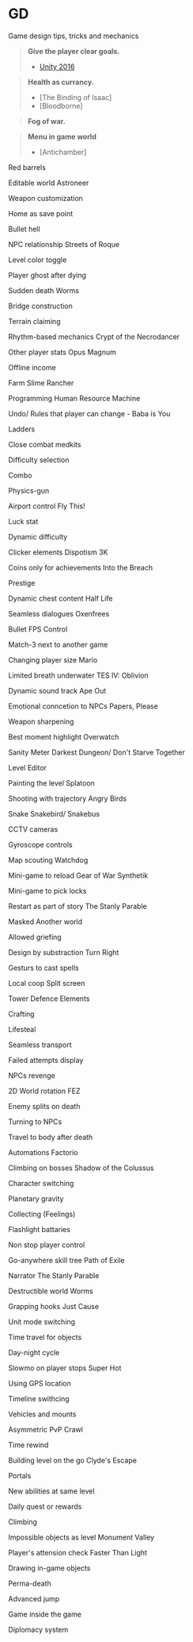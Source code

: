 # GD
Game design tips, tricks and mechanics

> ****Give the player clear goals.****
> - [Unity 2016](https://www.youtube.com/watch?v=aC3c_pcWwIQ&ab_channel=Unity)

> ****Health as currancy.**** 
> - [The Binding of Isaac] 
> - [Bloodborne]

> ****Fog of war.****

> ****Menu in game world****
> - [Antichamber]

Red barrels

Editable world Astroneer

Weapon customization

Home as save point

Bullet hell

NPC relationship Streets of Roque

Level color toggle

Player ghost after dying

Sudden death Worms

Bridge construction

Terrain claiming

Rhythm-based mechanics Crypt of the Necrodancer

Other player stats Opus Magnum

Offline income

Farm Slime Rancher

Programming Human Resource Machine

Undo/ Rules that player can change - Baba is You

Ladders

Close combat medkits

Difficulty selection

Combo

Physics-gun

Airport control Fly This!

Luck stat

Dynamic difficulty

Clicker elements Dispotism 3K

Coins only for achievements Into the Breach

Prestige

Dynamic chest content Half Life

Seamless dialogues Oxenfrees

Bullet FPS Control

Match-3 next to another game

Changing player size Mario

Limited breath underwater TES IV: Oblivion

Dynamic sound track Ape Out

Emotional conncetion to NPCs Papers, Please

Weapon sharpening

Best moment highlight Overwatch

Sanity Meter Darkest Dungeon/ Don't Starve Together

Level Editor

Painting the level Splatoon

Shooting with trajectory Angry Birds

Snake Snakebird/ Snakebus

CCTV cameras

Gyroscope controls

Map scouting Watchdog

Mini-game to reload Gear of War Synthetik

Mini-game to pick locks

Restart as part of story The Stanly Parable

Masked Another world

Allowed griefing

Design by substraction Turn Right

Gesturs to cast spells

Local coop Split screen

Tower Defence Elements

Crafting

Lifesteal

Seamless transport

Failed attempts display 

NPCs revenge

2D World rotation FEZ

Enemy splits on death

Turning to NPCs

Travel to body after death

Automations Factorio

Climbing on bosses Shadow of the Colussus

Character switching

Planetary gravity

Collecting (Feelings)

Flashlight battaries

Non stop player control

Go-anywhere skill tree Path of Exile

Narrator The Stanly Parable

Destructible world Worms

Grapping hooks Just Cause

Unit mode switching

Time travel for objects 

Day-night cycle

Slowmo on player stops Super Hot

Using GPS location

Timeline swithcing

Vehicles and mounts

Asymmetric PvP Crawl

Time rewind

Building level on the go Clyde's Escape

Portals

New abilities at same level

Daily quest or rewards

Climbing

Impossible objects as level Monument Valley

Player's attension check Faster Than Light

Drawing in-game objects

Perma-death

Advanced jump

Game inside the game

Diplomacy system
